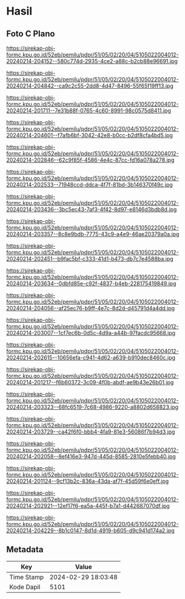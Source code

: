 # Hasil

## Foto C Plano

https://sirekap-obj-formc.kpu.go.id/52eb/pemilu/pdpr/51/05/02/20/04/5105022004012-20240214-204152--580c774d-2935-4ce2-a88c-b2cb88e96691.jpg

https://sirekap-obj-formc.kpu.go.id/52eb/pemilu/pdpr/51/05/02/20/04/5105022004012-20240214-204842--ca9c2c55-2dd8-4d47-8496-55f65f19ff13.jpg

https://sirekap-obj-formc.kpu.go.id/52eb/pemilu/pdpr/51/05/02/20/04/5105022004012-20240214-201711--7e31b88f-0765-4c60-8991-98c0575d8411.jpg

https://sirekap-obj-formc.kpu.go.id/52eb/pemilu/pdpr/51/05/02/20/04/5105022004012-20240214-204601--f7afb6bf-3042-42e8-b0cc-b2df8cfa4bd5.jpg

https://sirekap-obj-formc.kpu.go.id/52eb/pemilu/pdpr/51/05/02/20/04/5105022004012-20240214-202846--62c9f85f-4586-4e4c-87cc-fd16a078a278.jpg

https://sirekap-obj-formc.kpu.go.id/52eb/pemilu/pdpr/51/05/02/20/04/5105022004012-20240214-202533--71948ccd-ddca-4f7f-81bd-3b146370f49c.jpg

https://sirekap-obj-formc.kpu.go.id/52eb/pemilu/pdpr/51/05/02/20/04/5105022004012-20240214-203436--3bc5ec43-7af3-4f42-8d97-e8146d3bdb8d.jpg

https://sirekap-obj-formc.kpu.go.id/52eb/pemilu/pdpr/51/05/02/20/04/5105022004012-20240214-203357--8c8e9bdb-7775-43c9-a4e9-46ae20379a0a.jpg

https://sirekap-obj-formc.kpu.go.id/52eb/pemilu/pdpr/51/05/02/20/04/5105022004012-20240214-202451--b9fac5bf-c333-41d1-b473-db7c7e4588ba.jpg

https://sirekap-obj-formc.kpu.go.id/52eb/pemilu/pdpr/51/05/02/20/04/5105022004012-20240214-203634--0dbfd85e-c92f-4837-b4eb-228175419849.jpg

https://sirekap-obj-formc.kpu.go.id/52eb/pemilu/pdpr/51/05/02/20/04/5105022004012-20240214-204056--af25ec76-b9ff-4e7c-8d2d-d45791d4a4dd.jpg

https://sirekap-obj-formc.kpu.go.id/52eb/pemilu/pdpr/51/05/02/20/04/5105022004012-20240214-203007--1cf7ec6b-0d5c-4d9a-a44b-97facdc95668.jpg

https://sirekap-obj-formc.kpu.go.id/52eb/pemilu/pdpr/51/05/02/20/04/5105022004012-20240214-202615--10656efa-c941-4d62-a639-b910dec8460c.jpg

https://sirekap-obj-formc.kpu.go.id/52eb/pemilu/pdpr/51/05/02/20/04/5105022004012-20240214-201217--f6b60372-3c09-4f0b-abdf-ae9b43e26b01.jpg

https://sirekap-obj-formc.kpu.go.id/52eb/pemilu/pdpr/51/05/02/20/04/5105022004012-20240214-203323--68fc6519-7c68-4986-9220-a8802d658823.jpg

https://sirekap-obj-formc.kpu.go.id/52eb/pemilu/pdpr/51/05/02/20/04/5105022004012-20240214-203729--ca42f6f0-bbb4-4fa9-81e3-56086f7b94d3.jpg

https://sirekap-obj-formc.kpu.go.id/52eb/pemilu/pdpr/51/05/02/20/04/5105022004012-20240214-202058--8ef416e3-947d-445d-8585-2810e5febb40.jpg

https://sirekap-obj-formc.kpu.go.id/52eb/pemilu/pdpr/51/05/02/20/04/5105022004012-20240214-201124--9cf13b2c-836a-43da-af7f-45d59f6e0eff.jpg

https://sirekap-obj-formc.kpu.go.id/52eb/pemilu/pdpr/51/05/02/20/04/5105022004012-20240214-202921--12ef17f6-ea5a-445f-b7a1-d442687070df.jpg

https://sirekap-obj-formc.kpu.go.id/52eb/pemilu/pdpr/51/05/02/20/04/5105022004012-20240214-204229--8b1c0147-8d1d-4919-b605-d9c941d174a2.jpg


## Metadata

| Key        | Value               |
| ---------- | ------------------- |
| Time Stamp | 2024-02-29 18:03:48 |
| Kode Dapil | 5101                |



